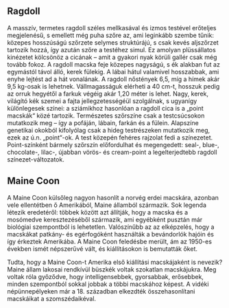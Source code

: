 ## Ragdoll


A masszív, termetes ragdoll széles mellkasával és izmos testével erőteljes megjelenésű, s emellett még puha szőre az, ami leginkább szembe tűnik: közepes hosszúságú szőrzete selymes struktúrájú, s csak kevés aljszőrzet tartozik hozzá, így azután szőre a testéhez simul. Ez amolyan plüssállatos kinézetet kölcsönöz a cicának – amit a gyakori nyak körüli gallér csak még tovább fokoz. A ragdoll macska feje közepes nagyságú, s ék alakban fut az egymástól távol álló, kerek fülekig. A lábai hátul valamivel hosszabbak, ami enyhe lejtést ad a hát vonalának. A ragdoll nőstények 6,5, míg a hímek akár 9,5 kg-osak is lehetnek. Vállmagasságuk elérheti a 40 cm-t, hosszuk pedig az orruk hegyétől a farkuk végéig akár 1,20 méter is lehet.
Nagy, kerek, világító kék szemei a fajta jellegzetességéül szolgálnak, s ugyanígy különlegesek színei: a sziámikhoz hasonlóan a ragdoll cica is a „point macskák“ közé tartozik. Természetes szőrszíne csak a testcsúcsokon mutatkozik meg – így a pofáján, lábain, farkán és a fülein. Alapszíne genetikai okokból kifolyólag csak a hideg testrészeken mutatkozik meg, ezek az ú.n. „point“-ok. A test közepén fehéres rajzolat fedi a színezetet. Point-színként bármely szőrszín előfordulhat és megengedett: seal-, blue-, chocolate-, lilac-, újabban vörös- és cream-point a legelterjedtebb ragdoll színezet-változatok.

## Maine Coon 

A Maine Coon külsőleg nagyon hasonlít a norvég erdei macskára, azonban vele ellentétben ő Amerikából, Maine államból származik. Sok legenda létezik eredetéről: többek között azt állítják, hogy a macska és a mosómedve keresztezéséből származik, ami egyébként pusztán már biológiai szempontból is lehetetlen. Valószínűbb az az elképzelés, hogy a macskákat patkány- és egérfogóként használták a bevándorlók hajóin és így érkeztek Amerikába. A Maine Coon feledésbe merült, ám az 1950-es években ismét népszerűvé vált, és kiállításokon is bemutatták őket.

Tudta, hogy a Maine Coon-t Amerika első kiállítási macskájaként is nevezik? Maine állam lakosai rendkívül büszkék voltak szokatlan macskájukra. Meg voltak róla győződve, hogy intelligensebbek, gyorsabbak, erősebbek, minden szempontból sokkal jobbak a többi macskához képest. A vidéki népünnepélyeken már a 18. században elkezdték összehasonlítani macskáikat a szomszédaikéval.
